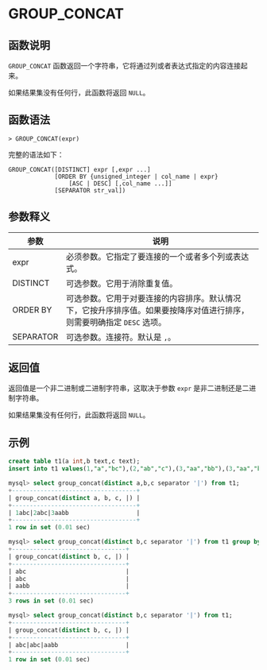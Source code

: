 # **GROUP_CONCAT**

## **函数说明**

`GROUP_CONCAT` 函数返回一个字符串，它将通过列或者表达式指定的内容连接起来。

如果结果集没有任何行，此函数将返回 `NULL`。

## **函数语法**

```
> GROUP_CONCAT(expr)
```

完整的语法如下：

```
GROUP_CONCAT([DISTINCT] expr [,expr ...]
             [ORDER BY {unsigned_integer | col_name | expr}
                 [ASC | DESC] [,col_name ...]]
             [SEPARATOR str_val])
```

## **参数释义**

|  参数  | 说明 |
|  ----  | ----  |
| expr  | 必须参数。它指定了要连接的一个或者多个列或表达式。 |
| DISTINCT | 可选参数。它用于消除重复值。|
| ORDER BY | 可选参数。它用于对要连接的内容排序。默认情况下，它按升序排序值。如果要按降序对值进行排序，则需要明确指定 `DESC` 选项。|
|SEPARATOR | 可选参数。连接符。默认是 `,`。|

## **返回值**

返回值是一个非二进制或二进制字符串，这取决于参数 `expr` 是非二进制还是二进制字符串。

如果结果集没有任何行，此函数将返回 `NULL`。

## **示例**

```sql
create table t1(a int,b text,c text);
insert into t1 values(1,"a","bc"),(2,"ab","c"),(3,"aa","bb"),(3,"aa","bb");

mysql> select group_concat(distinct a,b,c separator '|') from t1;
+-----------------------------------+
| group_concat(distinct a, b, c, |) |
+-----------------------------------+
| 1abc|2abc|3aabb                   |
+-----------------------------------+
1 row in set (0.01 sec)

mysql> select group_concat(distinct b,c separator '|') from t1 group by a;
+--------------------------------+
| group_concat(distinct b, c, |) |
+--------------------------------+
| abc                            |
| abc                            |
| aabb                           |
+--------------------------------+
3 rows in set (0.01 sec)

mysql> select group_concat(distinct b,c separator '|') from t1;
+--------------------------------+
| group_concat(distinct b, c, |) |
+--------------------------------+
| abc|abc|aabb                   |
+--------------------------------+
1 row in set (0.01 sec)
```
